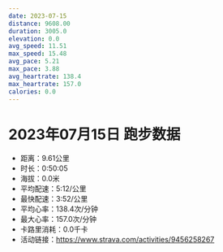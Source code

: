 ```yaml
---
date: 2023-07-15
distance: 9608.00
duration: 3005.0
elevation: 0.0
avg_speed: 11.51
max_speed: 15.48
avg_pace: 5.21
max_pace: 3.88
avg_heartrate: 138.4
max_heartrate: 157.0
calories: 0.0
---
```


# 2023年07月15日 跑步数据

- 距离：9.61公里
- 时长：0:50:05
- 海拔：0.0米
- 平均配速：5:12/公里
- 最快配速：3:52/公里
- 平均心率：138.4次/分钟
- 最大心率：157.0次/分钟
- 卡路里消耗：0.0千卡
- 活动链接：https://www.strava.com/activities/9456258267
